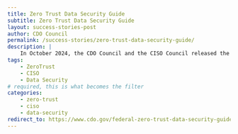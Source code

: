 ```yaml
---
title: Zero Trust Data Security Guide
subtitle: Zero Trust Data Security Guide
layout: success-stories-post
author: CDO Council
permalink: /success-stories/zero-trust-data-security-guide/
description: |
    In October 2024, the CDO Council and the CISO Council released the <a href="https://www.cdo.gov/federal-zero-trust-data-security-guide/ "> Federal Zero Trust (ZT) Data Security Guide</a>, a first-of-its-kind document and key deliverable of OMB M-22-09, Moving the U.S. Government Towards Zero Trust Cybersecurity Principles. 
tags: 
    - ZeroTrust
    - CISO
    - Data Security
# required, this is what becomes the filter
categories: 
    - zero-trust
    - ciso
    - data-security
redirect_to: https://www.cdo.gov/federal-zero-trust-data-security-guide/
---
```


